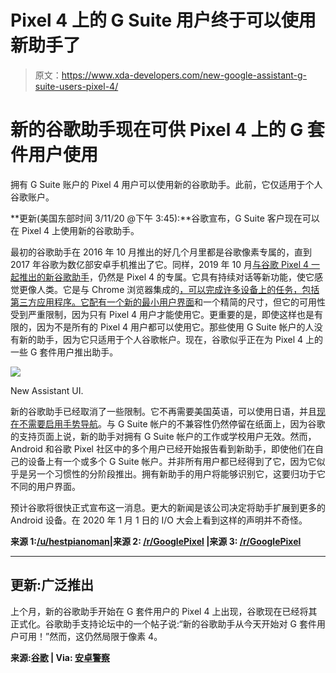 # Pixel 4 上的 G Suite 用户终于可以使用新助手了

> 原文：<https://www.xda-developers.com/new-google-assistant-g-suite-users-pixel-4/>

# 新的谷歌助手现在可供 Pixel 4 上的 G 套件用户使用

拥有 G Suite 账户的 Pixel 4 用户可以使用新的谷歌助手。此前，它仅适用于个人谷歌账户。

**更新(美国东部时间 3/11/20 @下午 3:45):**谷歌宣布，G Suite 客户现在可以在 Pixel 4 上使用新的谷歌助手。

最初的谷歌助手在 2016 年 10 月推出的好几个月里都是谷歌像素专属的，直到 2017 年谷歌为数亿部安卓手机推出了它。同样，2019 年 10 月[与谷歌 Pixel 4 一起推出的新谷歌助手](https://www.xda-developers.com/google-assistant-driving-mode-android-auto-redesign-video/)，仍然是 Pixel 4 的专属。它具有持续对话等新功能，使它感觉更像人类。它是与 Chrome 浏览器集成的[，可以完成许多设备上的任务，包括第三方应用程序。它配有](https://www.xda-developers.com/google-assistant-chrome-control-pixel-4/)[一个新的最小用户界面](https://www.xda-developers.com/google-pixel-4-new-google-assistant-motion-sense-gestures-leaked-videos/)和一个精简的尺寸，但它的可用性受到严重限制，因为只有 Pixel 4 用户才能使用它。更重要的是，即使这样也是有限的，因为不是所有的 Pixel 4 用户都可以使用它。那些使用 G Suite 帐户的人没有新的助手，因为它只适用于个人谷歌帐户。现在，谷歌似乎正在为 Pixel 4 上的一些 G 套件用户推出助手。

 <picture>![](img/dc09b90d04bdcd88c504d4a87704a349.png)</picture> 

New Assistant UI.

新的谷歌助手已经取消了一些限制。它不再需要美国英语，可以使用日语，并且[现在不需要启用手势导航](https://www.xda-developers.com/the-new-google-assistant-can-finally-work-with-3-button-navigation-on-pixel-4/)。与 G Suite 帐户的不兼容性仍然停留在纸面上，因为谷歌的支持页面上说，新的助手对拥有 G Suite 帐户的工作或学校用户无效。然而，Android 和谷歌 Pixel 社区中的多个用户已经开始报告看到新助手，即使他们在自己的设备上有一个或多个 G Suite 帐户。并非所有用户都已经得到了它，因为它似乎是另一个习惯性的分阶段推出。拥有新助手的用户将能够识别它，这要归功于它不同的用户界面。

预计谷歌将很快正式宣布这一消息。更大的新闻是该公司决定将助手扩展到更多的 Android 设备。在 2020 年 1 月 1 日的 I/O 大会上看到这样的声明并不奇怪。

**来源 1:[/u/hestpianoman](https://www.reddit.com/r/Android/comments/f77bd7/new_pixel_assistant_is_working_with_gsuite/)|来源 2: [/r/GooglePixel](https://www.reddit.com/r/GooglePixel/comments/f6xlc6/i_just_got_assistant_v2_with_2_gsuite_accounts_on/) |来源 3: [/r/GooglePixel](https://www.reddit.com/r/GooglePixel/comments/f7bj7j/gsuite_new_assistant/)**

* * *

## 更新:广泛推出

上个月，新的谷歌助手开始在 G 套件用户的 Pixel 4 上出现，谷歌现在已经将其正式化。谷歌助手支持论坛中的一个帖子说:“新的谷歌助手从今天开始对 G 套件用户可用！”然而，这仍然局限于像素 4。

**来源:[谷歌](https://support.google.com/assistant/thread/33155308?hl=en) | Via: [安卓警察](https://www.androidpolice.com/2020/03/11/g-suite-users-are-starting-to-get-the-pixel-4s-new-google-assistant/)**